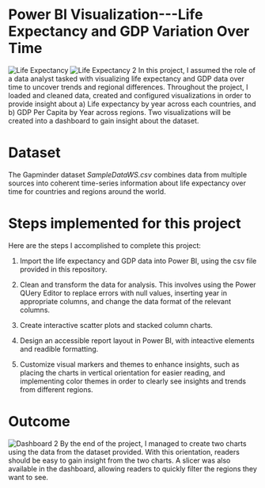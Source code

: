 # Power BI Visualization---Life Expectancy and GDP Variation Over Time
![Life Expectancy](https://github.com/user-attachments/assets/906a57e3-9c6d-46ae-b3aa-7f351c2f23fc)
![Life Expectancy 2](https://github.com/user-attachments/assets/a073b80d-493a-42fd-8dfa-331e0d96c2a9)
In this project, I assumed the role of a data analyst tasked with visualizing life expectancy and GDP data over time to uncover trends and regional differences. Throughout the project, I loaded and cleaned data, created and configured visualizations in order to provide insight about a) Life expectancy by year across each countries, and b) GDP Per Capita by Year across regions. Two visualizations will be created into a dashboard to gain insight about the dataset.

# Dataset
The Gapminder dataset _SampleDataWS.csv_ combines data from multiple sources into coherent time-series information about life expectancy over time for countries and regions around the world.

#  Steps implemented for this project
Here are the steps I accomplished to complete this project:

1. Import the life expectancy and GDP data into Power BI, using the csv file provided in this repository.

2. Clean and transform the data for analysis. This involves using the Power QUery Editor to replace errors with null values, inserting year in appropriate columns, and change the data format of the relevant columns.

3. Create interactive scatter plots and stacked column charts.

4. Design an accessible report layout in Power BI, with inteactive elements and readible formatting.

5. Customize visual markers and themes to enhance insights, such as placing the charts in vertical orientation for easier reading, and implementing color themes in order to clearly see insights and trends from different regions.

# Outcome
![Dashboard 2](https://github.com/user-attachments/assets/764313a4-652d-4805-8187-e93ed7f54c51)
By the end of the project, I managed to create two charts using the data from the dataset provided. With this orientation, readers should be easy to gain insight from the two charts. A slicer was also available in the dashboard, allowing readers to quickly filter the regions they want to see.
